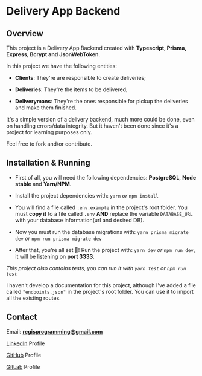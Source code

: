 # Delivery App Backend

## Overview

This project is a Delivery App Backend created with **Typescript, Prisma, Express, Bcrypt and JsonWebToken**.

In this project we have the following entities:

- **Clients**: They're are responsible to create deliveries;

- **Deliveries**: They're the items to be delivered;

- **Deliverymans**: They're the ones responsible for pickup the deliveries and make them finished.

It's a simple version of a delivery backend, much more could be done, even on handling errors/data integrity. But it haven't been done since it's a project for learning purposes only.

Feel free to fork and/or contribute.

## Installation & Running

- First of all, you will need the following dependencies: **PostgreSQL**, **Node stable** and **Yarn/NPM**.

- Install the project dependencies with: `yarn` *or* `npm install`

- You will find a file called `.env.example` in the project's root folder. You must **copy it** to a file called `.env` **AND** replace the variable `DATABASE_URL` with your database information(url and desired DB).

- Now you must run the database migrations with: `yarn prisma migrate dev` *or* `npm run prisma migrate dev`

- After that, you're all set 🎉! Run the project with: `yarn dev` *or* `npm run dev`, it will be listening on **port 3333**.

*This project also contains tests, you can run it with `yarn test` or `npm run test`*

I haven't develop a documentation for this project, although I've added a file called `"endpoints.json"` in the project's root folder. You can use it to import all the existing routes.

## Contact

Email: **regisprogramming@gmail.com**

[LinkedIn](https://www.linkedin.com/in/regissfaria/) Profile

[GitHub](https://github.com/regisfaria) Profile

[GitLab](https://gitlab.com/regisfaria) Profile

